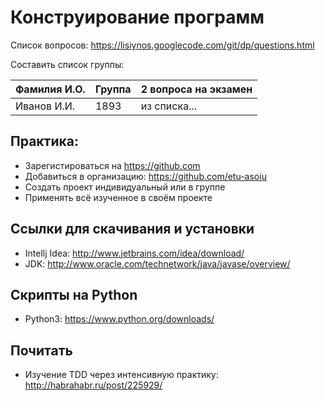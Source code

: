 # Конструирование программ

Список вопросов:
https://lisiynos.googlecode.com/git/dp/questions.html 

Составить список группы: 

| Фамилия И.О. | Группа | 2 вопроса на экзамен |
|--------------|--------|----------------------|
| Иванов И.И.  | 1893   |  из списка...        |

Практика:
--------
* Зарегистироваться на https://github.com
* Добавиться в организацию: https://github.com/etu-asoiu
* Создать проект индивидуальный или в группе
* Применять всё изученное в своём проекте

Ссылки для скачивания и установки
---------------------------------
* Intellj Idea: http://www.jetbrains.com/idea/download/
* JDK: http://www.oracle.com/technetwork/java/javase/overview/

Скрипты на Python
-----------------
* Python3: https://www.python.org/downloads/

Почитать
--------
* Изучение TDD через интенсивную практику: http://habrahabr.ru/post/225929/ 
